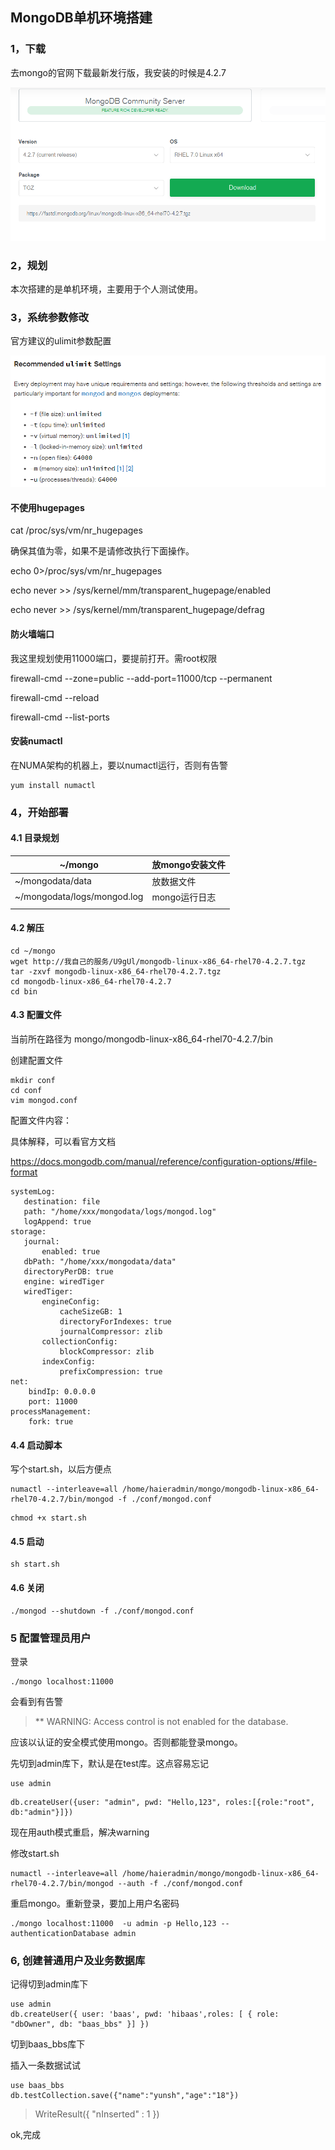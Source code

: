 ## MongoDB单机环境搭建

### 1，下载

去mongo的官网下载最新发行版，我安装的时候是4.2.7

![image-20200605100407309](MongoDB单机版搭建.assets/image-20200605100407309.png)

### 2，规划

本次搭建的是单机环境，主要用于个人测试使用。



### 3，系统参数修改

官方建议的ulimit参数配置

![image-20200605103128453](MongoDB单机版搭建.assets/image-20200605103128453.png)

#### 不使用hugepages

 cat /proc/sys/vm/nr_hugepages

确保其值为零，如果不是请修改执行下面操作。

 echo 0>/proc/sys/vm/nr_hugepages

echo never >> /sys/kernel/mm/transparent_hugepage/enabled

echo never >> /sys/kernel/mm/transparent_hugepage/defrag

#### 防火墙端口 

我这里规划使用11000端口，要提前打开。需root权限

firewall-cmd --zone=public --add-port=11000/tcp --permanent

firewall-cmd --reload

firewall-cmd --list-ports

#### 安装numactl

在NUMA架构的机器上，要以numactl运行，否则有告警

```
yum install numactl
```





### 4，开始部署

#### 4.1 目录规划

| ~/mongo                     | 放mongo安装文件 |
| --------------------------- | --------------- |
| ~/mongodata/data            | 放数据文件      |
| ~/mongodata/logs/mongod.log | mongo运行日志   |
|                             |                 |

#### 4.2 解压

``` cd  ~/mongo
cd ~/mongo
wget http://我自己的服务/U9gUl/mongodb-linux-x86_64-rhel70-4.2.7.tgz
tar -zxvf mongodb-linux-x86_64-rhel70-4.2.7.tgz
cd mongodb-linux-x86_64-rhel70-4.2.7
cd bin
```

#### 4.3 配置文件

当前所在路径为 mongo/mongodb-linux-x86_64-rhel70-4.2.7/bin

创建配置文件

```shell
mkdir conf
cd conf
vim mongod.conf
```

配置文件内容：

具体解释，可以看官方文档

https://docs.mongodb.com/manual/reference/configuration-options/#file-format

```
systemLog:
   destination: file
   path: "/home/xxx/mongodata/logs/mongod.log"  
   logAppend: true
storage:
   journal:
       enabled: true
   dbPath: "/home/xxx/mongodata/data"
   directoryPerDB: true
   engine: wiredTiger
   wiredTiger:
       engineConfig:
           cacheSizeGB: 1
           directoryForIndexes: true
           journalCompressor: zlib
       collectionConfig:
           blockCompressor: zlib
       indexConfig:
           prefixCompression: true
net:
	bindIp: 0.0.0.0
    port: 11000
processManagement:
    fork: true
```

#### 4.4 启动脚本

写个start.sh，以后方便点

```
numactl --interleave=all /home/haieradmin/mongo/mongodb-linux-x86_64-rhel70-4.2.7/bin/mongod -f ./conf/mongod.conf
```

``` 
chmod +x start.sh
```

#### 4.5 启动

```
sh start.sh
```



#### 4.6 关闭

```
./mongod --shutdown -f ./conf/mongod.conf
```



### 5 配置管理员用户

登录

```
./mongo localhost:11000
```

会看到有告警

> ** WARNING: Access control is not enabled for the database.

应该以认证的安全模式使用mongo。否则都能登录mongo。

先切到admin库下，默认是在test库。这点容易忘记

```
use admin
```

```
db.createUser({user: "admin", pwd: "Hello,123", roles:[{role:"root", db:"admin"}]})
```

现在用auth模式重启，解决warning

修改start.sh

```
numactl --interleave=all /home/haieradmin/mongo/mongodb-linux-x86_64-rhel70-4.2.7/bin/mongod --auth -f ./conf/mongod.conf
```

重启mongo。重新登录，要加上用户名密码

```
./mongo localhost:11000  -u admin -p Hello,123 --authenticationDatabase admin
```

### 6, 创建普通用户及业务数据库

记得切到admin库下

```
use admin
db.createUser({ user: 'baas', pwd: 'hibaas',roles: [ { role: "dbOwner", db: "baas_bbs" }] })
```

切到baas_bbs库下

插入一条数据试试

```
use baas_bbs
db.testCollection.save({"name":"yunsh","age":"18"})
```

> WriteResult({ "nInserted" : 1 })

ok,完成

